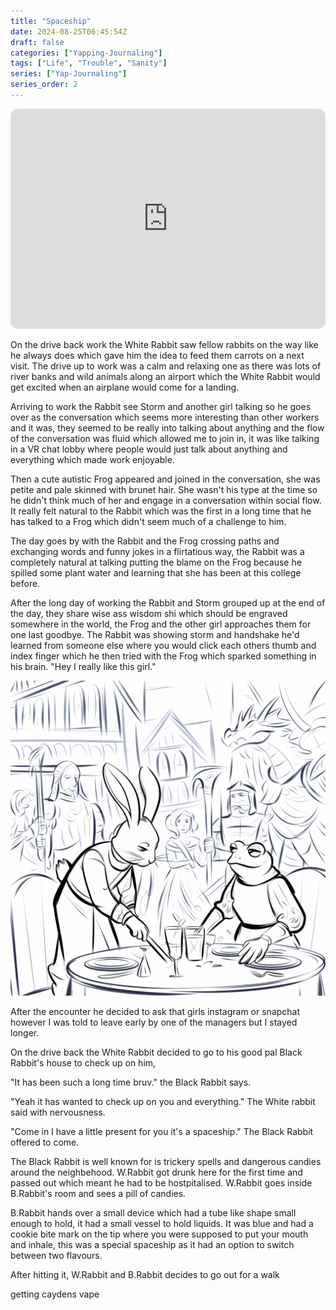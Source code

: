 ```yaml
---
title: "Spaceship"
date: 2024-08-25T06:45:54Z
draft: false
categories: ["Yapping-Journaling"]
tags: ["Life", "Trouble", "Sanity"]
series: ["Yap-Journaling"]
series_order: 2
---
```


<iframe style="border-radius:12px" src="https://open.spotify.com/embed/track/1DOAgTa0nwBi3zyhrvcE0T?utm_source=generator" width="100%" height="352" frameBorder="0" allowfullscreen="" allow="autoplay; clipboard-write; encrypted-media; fullscreen; picture-in-picture" loading="lazy"></iframe>

On the drive back work the White Rabbit saw fellow rabbits on the way like he always does which gave him the idea to feed them carrots on a next visit. The drive up to work was a calm and relaxing one as there was lots of river banks and wild animals along an airport which the White Rabbit would get excited when an airplane would come for a landing.

Arriving to work the Rabbit see Storm and another girl talking so he goes over as the conversation which seems more interesting than other workers and it was, they seemed to be really into talking about anything and the flow of the conversation was fluid which allowed me to join in, it was like talking in a VR chat lobby where people would just talk about anything and everything which made work enjoyable.

Then a cute autistic Frog appeared and joined in the conversation, she was petite and pale skinned with brunet hair. She wasn't his type at the time so he didn't think much of her and engage in a conversation within social flow. It really felt natural to the Rabbit which was the first in a long time that he has talked to a Frog which didn't seem much of a challenge to him.

The day goes by with the Rabbit and the Frog crossing paths and exchanging words and funny jokes in a flirtatious way, the Rabbit was a completely natural at talking putting the blame on the Frog because he spilled some plant water and learning that she has been at this college before.


After the long day of working the Rabbit and Storm grouped up at the end of the day, they share wise ass wisdom shi which should be engraved somewhere in the world, the Frog and the other girl approaches them for one last goodbye. The Rabbit was showing storm and handshake he'd learned from someone else where you would click each others thumb and index finger which he then tried with the Frog which sparked something in his brain. "Hey I really like this girl."

![Rabbit & Frog](Rabit&frgo-1.png)

After the encounter he decided to ask that girls instagram or snapchat however I was told to leave early by one of the managers but I stayed longer.

On the drive back the White Rabbit decided to go to his good pal Black Rabbit's house to check up on him, 

"It has been such a long time bruv." the Black Rabbit says. 

"Yeah it has wanted to check up on you and everything." The White rabbit said with nervousness.

"Come in I have a little present for you it's a spaceship." The Black Rabbit offered to come.

The Black Rabbit is well known for is trickery spells and dangerous candies around the neighbehood. W.Rabbit got drunk here for the first time and passed out which meant he had to be hostpitalised. W.Rabbit goes inside B.Rabbit's room and sees a pill of candies.

B.Rabbit hands over a small device which had a tube like shape small enough to hold, it had a small vessel to hold liquids. It was blue and had a cookie bite mark on the tip where you were supposed to put your mouth and inhale, this was a special spaceship as it had an option to switch between two flavours.

After hitting it, W.Rabbit and B.Rabbit decides to go out for a walk

getting caydens vape